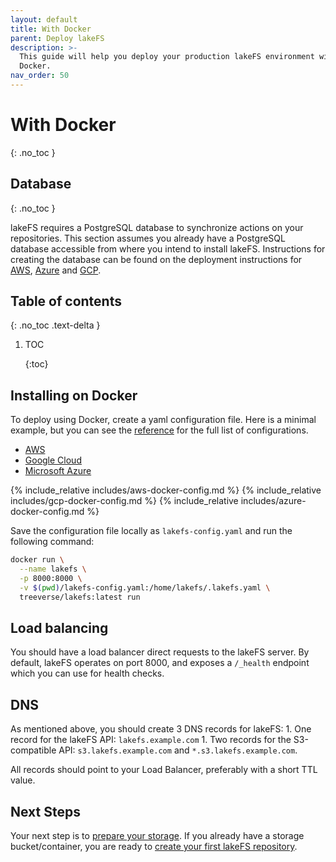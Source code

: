 ```yaml
---
layout: default
title: With Docker
parent: Deploy lakeFS
description: >-
  This guide will help you deploy your production lakeFS environment with
  Docker.
nav_order: 50
---
```


# With Docker

{: .no\_toc }

## Database

{: .no\_toc }

lakeFS requires a PostgreSQL database to synchronize actions on your repositories. This section assumes you already have a PostgreSQL database accessible from where you intend to install lakeFS. Instructions for creating the database can be found on the deployment instructions for [AWS](aws.md#creating-the-database-on-aws-rds), [Azure](azure.md#creating-the-database-on-azure-database) and [GCP](gcp.md#creating-the-database-on-gcp-sql).

## Table of contents

{: .no\_toc .text-delta }

1. TOC 

   {:toc}

## Installing on Docker

To deploy using Docker, create a yaml configuration file. Here is a minimal example, but you can see the [reference](https://github.com/treeverse/lakeFS/tree/edb733eaf01e4b78c3896e621a40cc0756aa3e41/docs/reference/configuration.md#example-aws-deployment) for the full list of configurations.

* [AWS](docker.md#docker-tabs-1)
* [Google Cloud](docker.md#docker-tabs-2)
* [Microsoft Azure](docker.md#docker-tabs-3)

 {% include\_relative includes/aws-docker-config.md %} {% include\_relative includes/gcp-docker-config.md %} {% include\_relative includes/azure-docker-config.md %}

Save the configuration file locally as `lakefs-config.yaml` and run the following command:

```bash
docker run \
  --name lakefs \
  -p 8000:8000 \
  -v $(pwd)/lakefs-config.yaml:/home/lakefs/.lakefs.yaml \
  treeverse/lakefs:latest run
```

## Load balancing

You should have a load balancer direct requests to the lakeFS server. By default, lakeFS operates on port 8000, and exposes a `/_health` endpoint which you can use for health checks.

## DNS

As mentioned above, you should create 3 DNS records for lakeFS: 1. One record for the lakeFS API: `lakefs.example.com` 1. Two records for the S3-compatible API: `s3.lakefs.example.com` and `*.s3.lakefs.example.com`.

All records should point to your Load Balancer, preferably with a short TTL value.

## Next Steps

Your next step is to [prepare your storage](../index-3/index/). If you already have a storage bucket/container, you are ready to [create your first lakeFS repository](../index-3/create-repo.md).

